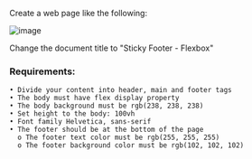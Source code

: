 Create a web page like the following:

![image](https://github.com/nsinorov/SoftUniMainPath/assets/45227327/45a85e8d-c456-48e0-a189-6c3b5f974711)

Change the document title to "Sticky Footer - Flexbox"

### Requirements:

    • Divide your content into header, main and footer tags
    • The body must have flex display property
    • The body background must be rgb(238, 238, 238)
    • Set height to the body: 100vh
    • Font family Helvetica, sans-serif
    • The footer should be at the bottom of the page
      o The footer text color must be rgb(255, 255, 255)
      o The footer background color must be rgb(102, 102, 102)
